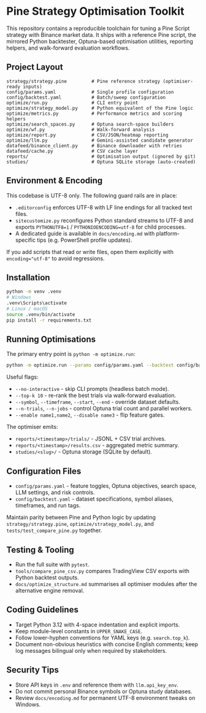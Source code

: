 # Pine Strategy Optimisation Toolkit

This repository contains a reproducible toolchain for tuning a Pine Script
strategy with Binance market data.  It ships with a reference Pine script,
the mirrored Python backtester, Optuna-based optimisation utilities,
reporting helpers, and walk-forward evaluation workflows.

## Project Layout

```
strategy/strategy.pine         # Pine reference strategy (optimiser-ready inputs)
config/params.yaml             # Single profile configuration
config/backtest.yaml           # Batch/sweep configuration
optimize/run.py                # CLI entry point
optimize/strategy_model.py     # Python equivalent of the Pine logic
optimize/metrics.py            # Performance metrics and scoring helpers
optimize/search_spaces.py      # Optuna search-space builders
optimize/wf.py                 # Walk-forward analysis
optimize/report.py             # CSV/JSON/heatmap reporting
optimize/llm.py                # Gemini-assisted candidate generator
datafeed/binance_client.py     # Binance downloader with retries
datafeed/cache.py              # CSV cache layer
reports/                       # Optimisation output (ignored by git)
studies/                       # Optuna SQLite storage (auto-created)
```

## Environment & Encoding

This codebase is UTF-8 only.  The following guard rails are in place:

- `.editorconfig` enforces UTF-8 with LF line endings for all tracked text
  files.
- `sitecustomize.py` reconfigures Python standard streams to UTF-8 and exports
  `PYTHONUTF8=1` / `PYTHONIOENCODING=utf-8` for child processes.
- A dedicated guide is available in `docs/encoding.md` with platform-specific
  tips (e.g. PowerShell profile updates).

If you add scripts that read or write files, open them explicitly with
`encoding="utf-8"` to avoid regressions.

## Installation

```bash
python -m venv .venv
# Windows
.venv\Scripts\activate
# Linux / macOS
source .venv/bin/activate
pip install -r requirements.txt
```

## Running Optimisations

The primary entry point is `python -m optimize.run`:

```bash
python -m optimize.run --params config/params.yaml --backtest config/backtest.yaml
```

Useful flags:

- `--no-interactive` - skip CLI prompts (headless batch mode).
- `--top-k 10` - re-rank the best trials via walk-forward evaluation.
- `--symbol`, `--timeframe`, `--start`, `--end` - override dataset defaults.
- `--n-trials`, `--n-jobs` - control Optuna trial count and parallel workers.
- `--enable name1,name2`, `--disable name3` - flip feature gates.

The optimiser emits:

- `reports/<timestamp>/trials/` - JSONL + CSV trial archives.
- `reports/<timestamp>/results.csv` - aggregated metric summary.
- `studies/<slug>/` - Optuna storage (SQLite by default).

## Configuration Files

- `config/params.yaml` - feature toggles, Optuna objectives, search space,
  LLM settings, and risk controls.
- `config/backtest.yaml` - dataset specifications, symbol aliases, timeframes,
  and run tags.

Maintain parity between Pine and Python logic by updating
`strategy/strategy.pine`, `optimize/strategy_model.py`, and
`tests/test_compare_pine.py` together.

## Testing & Tooling

- Run the full suite with `pytest`.
- `tools/compare_pine_csv.py` compares TradingView CSV exports with Python
  backtest outputs.
- `docs/optimize_structure.md` summarises all optimiser modules after the
  alternative engine removal.

## Coding Guidelines

- Target Python 3.12 with 4-space indentation and explicit imports.
- Keep module-level constants in `UPPER_SNAKE_CASE`.
- Follow lower-hyphen conventions for YAML keys (e.g. `search.top_k`).
- Document non-obvious heuristics with concise English comments; keep log
  messages bilingual only when required by stakeholders.

## Security Tips

- Store API keys in `.env` and reference them with `llm.api_key_env`.
- Do not commit personal Binance symbols or Optuna study databases.
- Review `docs/encoding.md` for permanent UTF-8 environment tweaks on Windows.
